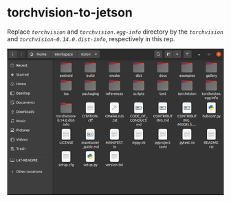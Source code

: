 # torchvision-to-jetson

Replace _```torchvision```_ and _```torchvision.egg-info```_ directory by the _```torchvision```_ and _```torchvision-0.14.0.dist-info```_, respectively in this rep. 

![print1.png](print1.png)
